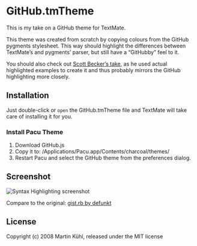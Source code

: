 # GitHub.tmTheme

This is my take on a GitHub theme for TextMate.

This theme was created from scratch by copying colours from the GitHub pygments stylesheet. This way should highlight the differences between TextMate’s and pygments’ parser, but still have a “GitHubby” feel to it.

You should also check out [Scott Becker’s take](http://github.com/sbecker/github_textmate_theme/tree/master), as he used actual highlighted examples to create it and thus probably mirrors the GitHub highlighting more closely.


## Installation

Just double-click or `open` the GitHub.tmTheme file and TextMate will take care of installing it for you.

### Install Pacu Theme ###

1. Download GitHub.js
2. Copy it to: /Applications/Pacu.app/Contents/charcoal/themes/
3. Restart Pacu and select the GitHub theme from the preferences dialog.

## Screenshot

![Syntax Highlighting screenshot](http://github.com/mkhl/github.tmtheme/blob/master/gist-screenshot.png)

Compare to the original: [gist.rb by defunkt ](http://github.com/defunkt/gist/tree/master/gist.rb)


## License

Copyright (c) 2008 Martin Kühl, released under the MIT license

